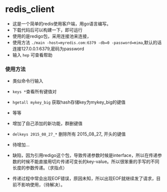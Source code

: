 # redis_client

* 这是一个简单的redis使用客户端，用go语言编写。
* 下载代码后可以构建一下，即可运行
* 使用的是redigo包，采用连接池来连接，
* 使用方法 `./main -host=myredis.com:6379 -db=0 -password=mima`,默认的话连接127.0.0.1:6379,密码为password
* 输入 `hep` 可查看帮助

### 使用方法
 
* 类似命令行输入 
* `keys *`查看所有键值对
* `hgetall mykey_big` 获取hash存储key为mykey_big的键值
* 等等
 

* 增加了自己添加的新功能，群删键值
* `delkeys 2015_08_27_*` 删除所有 2015_08_27_ 开头的键值
* 待增加...


* 缺陷，因为引用redigo这个包，导致传递参数时候是interface，所以在传递参数的时候不能直接用切片传递可变长的key-value。所以很笨重的手写的不同长度的参数传递。（求指点）
* 传递过程中常会出现EOF错误，原因未知，所以出现EOF就继续发了请求，目前不影响使用，（待解决）。
